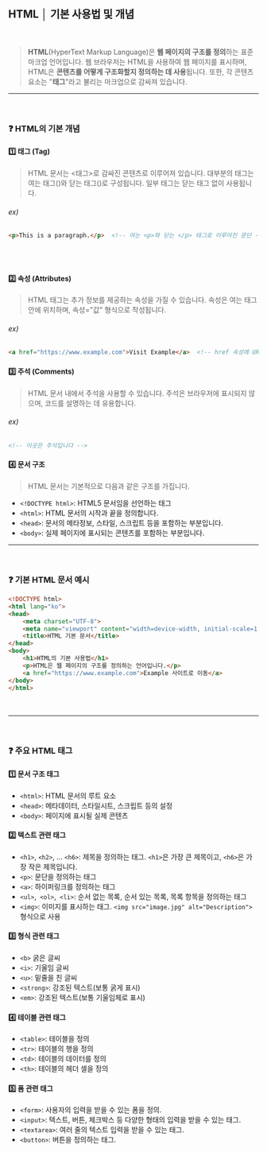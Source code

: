 ## **HTML │ 기본 사용법 및 개념**
　
> **HTML**(HyperText Markup Language)은 **웹 페이지의 구조를 정의**하는 표준 마크업 언어입니다. 웹 브라우저는 HTML을 사용하여 웹 페이지를 표시하며,
> HTML은 **콘텐츠를 어떻게 구조화할지 정의하는 데 사용**됩니다. 또한, 각 콘텐츠 요소는 "**태그**"라고 불리는 마크업으로 감싸져 있습니다.
　
* * *
　
### ❓ **HTML의 기본 개념**

#### 1️⃣ **태그 (Tag)**

> HTML 문서는 <태그>로 감싸진 콘텐츠로 이루어져 있습니다. 대부분의 태그는 여는 태그(<tag>)와 닫는 태그(</tag>)로 구성됩니다. 일부 태그는 닫는 태그 없이 사용됩니다.

###### ex)
```html
<p>This is a paragraph.</p>  <!-- 여는 <p>와 닫는 </p> 태그로 이루어진 문단 -->
```
<br><br>
#### 2️⃣ **속성 (Attributes)**

> HTML 태그는 추가 정보를 제공하는 속성을 가질 수 있습니다. 속성은 여는 태그 안에 위치하며, 속성="값" 형식으로 작성됩니다.

###### ex)
```html
<a href="https://www.example.com">Visit Example</a>  <!-- href 속성에 URL 지정 -->
```

#### 3️⃣ **주석 (Comments)**

> HTML 문서 내에서 주석을 사용할 수 있습니다. 주석은 브라우저에 표시되지 않으며, 코드를 설명하는 데 유용합니다.

###### ex)
```html
<!-- 이곳은 주석입니다 -->
```

#### 4️⃣ **문서 구조**

> HTML 문서는 기본적으로 다음과 같은 구조를 가집니다.

* `<!DOCTYPE html>`: HTML5 문서임을 선언하는 태그
* `<html>`: HTML 문서의 시작과 끝을 정의합니다.
* `<head>`: 문서의 메타정보, 스타일, 스크립트 등을 포함하는 부분입니다.
* `<body>`: 실제 페이지에 표시되는 콘텐츠를 포함하는 부분입니다.
　
* * *
　
### ❓ **기본 HTML 문서 예시**

```html
<!DOCTYPE html>
<html lang="ko">
<head>
    <meta charset="UTF-8">
    <meta name="viewport" content="width=device-width, initial-scale=1.0">
    <title>HTML 기본 문서</title>
</head>
<body>
    <h1>HTML의 기본 사용법</h1>
    <p>HTML은 웹 페이지의 구조를 정의하는 언어입니다.</p>
    <a href="https://www.example.com">Example 사이트로 이동</a>
</body>
</html>
```
　
* * *
　
### ❓ **주요 HTML 태그**

#### 1️⃣ **문서 구조 태그**

* `<html>`: HTML 문서의 루트 요소
* `<head>`: 메타데이터, 스타일시트, 스크립트 등의 설정
* `<body>`: 페이지에 표시될 실제 콘텐츠

#### 2️⃣ **텍스트 관련 태그**

* `<h1>`, `<h2>`, ... `<h6>`: 제목을 정의하는 태그. `<h1>`은 가장 큰 제목이고, `<h6>`은 가장 작은 제목입니다.
* `<p>`: 문단을 정의하는 태그
* `<a>`: 하이퍼링크를 정의하는 태그
* `<ul>`,` <ol>`,` <li>`: 순서 없는 목록, 순서 있는 목록, 목록 항목을 정의하는 태그
* `<img>`: 이미지를 표시하는 태그. `<img src="image.jpg" alt="Description">` 형식으로 사용

#### 3️⃣ **형식 관련 태그**

* `<b>` 굵은 글씨
* `<i>`: 기울임 글씨
* `<u>`: 밑줄을 친 글씨
* `<strong>`: 강조된 텍스트(보통 굵게 표시)
* `<em>`: 강조된 텍스트(보통 기울임체로 표시)

#### 4️⃣ **테이블 관련 태그**

* `<table>`: 테이블을 정의
* `<tr>`: 테이블의 행을 정의
* `<td>`: 테이블의 데이터를 정의
* `<th>`: 테이블의 헤더 셀을 정의

#### 5️⃣ **폼 관련 태그**

* `<form>`: 사용자의 입력을 받을 수 있는 폼을 정의.
* `<input>`: 텍스트, 버튼, 체크박스 등 다양한 형태의 입력을 받을 수 있는 태그.
* `<textarea>`: 여러 줄의 텍스트 입력을 받을 수 있는 태그.
* `<button>`: 버튼을 정의하는 태그.
